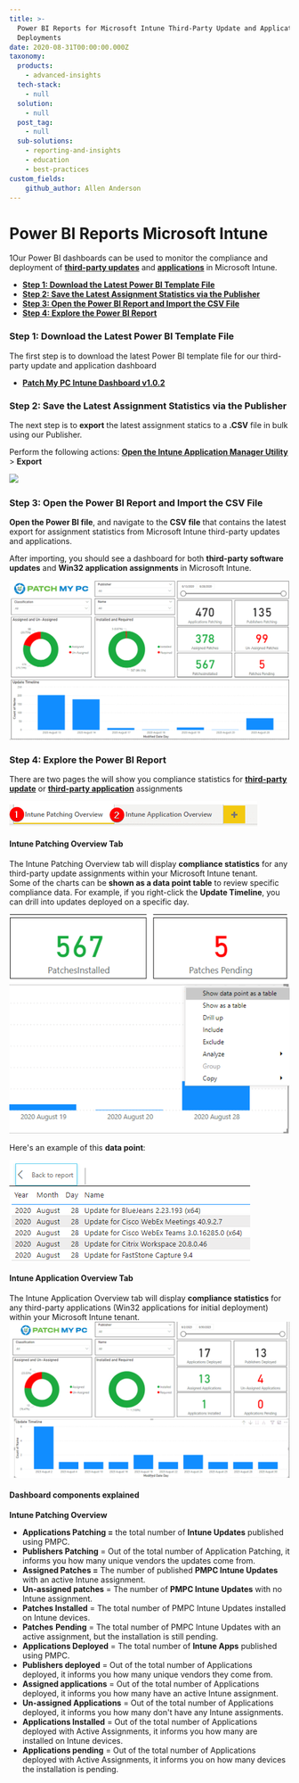 ```yaml
---
title: >-
  Power BI Reports for Microsoft Intune Third-Party Update and Application
  Deployments
date: 2020-08-31T00:00:00.000Z
taxonomy:
  products:
    - advanced-insights
  tech-stack:
    - null
  solution:
    - null
  post_tag:
    - null
  sub-solutions:
    - reporting-and-insights
    - education
    - best-practices
custom_fields:
    github_author: Allen Anderson
---
```


# Power BI Reports Microsoft Intune

1Our Power BI dashboards can be used to monitor the compliance and deployment of [**third-party updates**](../../third-party-patch-management-for-microsoft-intune/) and [**applications**](../../automatically-create-and-deploy-applications-in-microsoft-intune/) in Microsoft Intune.

* [**Step 1: Download the Latest Power BI Template File**](power-bi-reports-microsoft-intune.md#topic1)
* [**Step 2: Save the Latest Assignment Statistics via the Publisher**](power-bi-reports-microsoft-intune.md#topic2)
* [**Step 3: Open the Power BI Report and Import the CSV File**](power-bi-reports-microsoft-intune.md#topic3)
* [**Step 4: Explore the Power BI Report**](power-bi-reports-microsoft-intune.md#topic4)

### Step 1: Download the Latest Power BI Template File

The first step is to download the latest Power BI template file for our third-party update and application dashboard

* [**Patch My PC Intune Dashboard v1.0.2**](https://patchmypc.com/app/uploads/2025/06/PatchMyPC-Intune-Dashboard-v1.0.2.zip)

### Step 2: Save the Latest Assignment Statistics via the Publisher

The next step is to **export** the latest assignment statics to a **.CSV** file in bulk using our Publisher.

Perform the following actions: [**Open the Intune Application Manager Utility**](https://patchmypc.com/intune-application-manager-utility) > **Export**

![](/_images/IntunePowerBiReportVersion1-0-2.png)

### Step 3: Open the Power BI Report and Import the CSV File

**Open the Power BI file**, and navigate to the **CSV file** that contains the latest export for assignment statistics from Microsoft Intune third-party updates and applications.

After importing, you should see a dashboard for both **third-party software updates** and **Win32 application assignments** in Microsoft Intune.

![Intune Dashboard for Third-Party Updates](/_images/Intune-Dashboard-for-Third-Party-Updates-2023.png "Intune Dashboard for Third-Party Updates")

### Step 4: Explore the Power BI Report

There are two pages the will show you compliance statistics for [**third-party update**](../../third-party-patch-management-for-microsoft-intune/) or [**third-party application**](../../automatically-create-and-deploy-applications-in-microsoft-intune/) assignments

![Power BI Tabs for Intune Patching of Third-Party Updates](/_images/Power-BI-Tabs-for-Intune-Patching-of-Third-Party-Updates.png "Power BI Tabs for Intune Patching of Third-Party Updates")

#### Intune Patching Overview Tab

The Intune Patching Overview tab will display **compliance statistics** for any third-party update assignments within your Microsoft Intune tenant.\
Some of the charts can be **shown as a data point table** to review specific compliance data. For example, if you right-click the **Update Timeline**, you can drill into updates deployed on a specific day.

![Drill Into Specific Updates Power BI](/_images/Drill-Into-Specific-Updates-Power-BI.png "Drill Into Specific Updates Power BI")

Here's an example of this **data point**:

![Drilled In Report for Software Update](/_images/Drilled-In-Report-for-Software-Update.png "Drilled In Report for Software Update")

#### Intune Application Overview Tab

The Intune Application Overview tab will display **compliance statistics** for any third-party applications (Win32 applications for initial deployment) within your Microsoft Intune tenant.\
![](/_images/Intune-Application-Overview.png)

#### Dashboard components explained

**Intune Patching Overview**

* **Applications Patching =**  the total number of **Intune Updates** published using PMPC.
* **Publishers Patching** = Out of the total number of Application Patching, it informs you how many unique vendors the updates come from.
* **Assigned Patches =** The number of published **PMPC Intune Updates** with an active Intune assignment.
* **Un-assigned patches** = The number of **PMPC Intune Updates** with no Intune assignment.
* **Patches Installed** = The total number of PMPC Intune Updates installed on Intune devices.
* **Patches** **Pending** = The total number of PMPC Intune Updates with an active assignment, but the installation is still pending.
* **Applications Deployed** = The total number of **Intune Apps** published using PMPC.
* **Publishers deployed** = Out of the total number of Applications deployed, it informs you how many unique vendors they come from.
* **Assigned applications** = Out of the total number of Applications deployed, it informs you how many have an active Intune assignment.
* **Un-assigned Applications** = Out of the total number of Applications deployed, it informs you how many don't have any Intune assignments.
* **Applications Installed** = Out of the total number of Applications deployed with Active Assignments, it informs you how many are installed on Intune devices.
* **Applications pending** = Out of the total number of Applications deployed with Active Assignments, it informs you on how many devices the  installation is pending.
